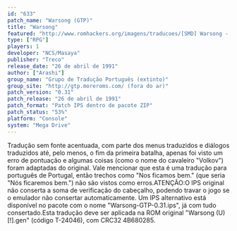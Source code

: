 ```yaml
---
id: "633"
patch_name: "Warsong (GTP)"
title: "Warsong"
featured: "http://www.romhackers.org/imagens/traducoes/[SMD] Warsong - GTP - 1.png"
type: ["RPG"]
players: 1
developer: "NCS/Masaya"
publisher: "Treco"
release_date: "26 de abril de 1991"
author: ["Arashi"]
group_name: "Grupo de Tradução Português (extinto)"
group_site: "http://gtp.moreroms.com/ (fora do ar)"
patch_version: "0.31"
patch_release: "26 de abril de 1991"
patch_format: "Patch IPS dentro de pacote ZIP"
patch_status: "53%"
platform: "Console"
system: "Mega Drive"
---
```


Tradução sem fonte acentuada, com parte dos menus traduzidos e diálogos traduzidos até, pelo menos, o fim da primeira batalha, apenas foi visto um erro de pontuação e algumas coisas (como o nome do cavaleiro "Volkov") foram adaptadas do original. Vale mencionar que esta é uma tradução para português de Portugal, então trechos como "Nos ficamos bem." (que seria "Nós ficaremos bem.") não são vistos como erros.ATENÇÃO:O IPS original não conserta a soma de verificação do cabeçalho, podendo travar o jogo se o emulador não consertar automaticamente. Um IPS alternativo está disponível no pacote com o nome "Warsong-GTP-0.31.ips", já com tudo consertado.Esta tradução deve ser aplicada na ROM original "Warsong (U) [!].gen" (código T-24046), com CRC32 4B680285.